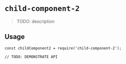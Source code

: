 # `child-component-2`

> TODO: description

## Usage

```
const childComponent2 = require('child-component-2');

// TODO: DEMONSTRATE API
```
